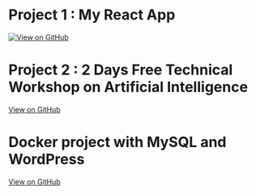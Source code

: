 # Project 1 : My React App 
[![View on GitHub](https://img.shields.io/badge/GitHub-View_on_GitHub-blue?logo=GitHub)](https://github.com/janardanchavan/myreactapp)

# Project 2 : 2 Days Free Technical Workshop on Artificial Intelligence
[View on GitHub](https://www.linkedin.com/pulse/2-days-free-technical-workshop-artificial-janardan-chavan)

# Docker project with MySQL and WordPress
[View on GitHub](https://www.linkedin.com/pulse/docker-project-mysql-wordpress-janardan-chavan/)

